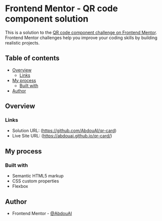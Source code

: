 # Frontend Mentor - QR code component solution

This is a solution to the [QR code component challenge on Frontend Mentor](https://www.frontendmentor.io/challenges/qr-code-component-iux_sIO_H). Frontend Mentor challenges help you improve your coding skills by building realistic projects. 

## Table of contents

- [Overview](#overview)
  - [Links](#links)
- [My process](#my-process)
  - [Built with](#built-with)
- [Author](#author)


## Overview

### Links

- Solution URL: (https://github.com/AbdouAI/qr-card)
- Live Site URL: (https://abdouai.github.io/qr-card/)

## My process

### Built with

- Semantic HTML5 markup
- CSS custom properties
- Flexbox


## Author

- Frontend Mentor - [@AbdouAI](https://www.frontendmentor.io/profile/AbdouAI)
